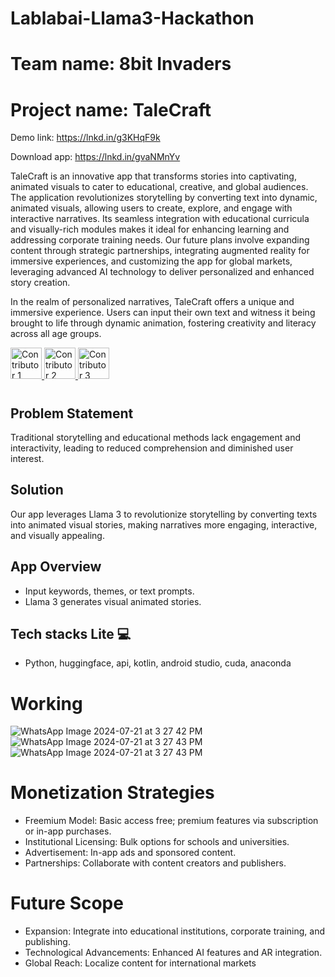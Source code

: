 # Lablabai-Llama3-Hackathon
# Team name: 8bit Invaders
# Project name: TaleCraft

Demo link: https://lnkd.in/g3KHqF9k

Download app: https://lnkd.in/gvaNMnYv

TaleCraft is an innovative app that transforms stories into captivating, animated visuals to cater to educational, creative, and global audiences. The application revolutionizes storytelling by converting text into dynamic, animated visuals, allowing users to create, explore, and engage with interactive narratives. Its seamless integration with educational curricula and visually-rich modules makes it ideal for enhancing learning and addressing corporate training needs. Our future plans involve expanding content through strategic partnerships, integrating augmented reality for immersive experiences, and customizing the app for global markets, leveraging advanced AI technology to deliver personalized and enhanced story creation.

In the realm of personalized narratives, TaleCraft offers a unique and immersive experience. Users can input their own text and witness it being brought to life through dynamic animation, fostering creativity and literacy across all age groups.


<!-- Contributor 1 -->
<a href="https://github.com/HarishMahto">
  <img src="https://github.com/HarishMahto.png" width="50" height="50" alt="Contributor 1">
</a>

<!-- Contributor 2 -->
<a href="https://github.com/Somie12">
  <img src="https://github.com/Somie12.png" width="50" height="50" alt="Contributor 2">
</a>


<!-- Contributor 3 -->
<a href="https://github.com/Diksha566">
  <img src="https://github.com/Diksha566.png" width="50" height="50" alt="Contributor 3">
</a>


<h1 align="center">
  
## Problem Statement
Traditional storytelling and educational methods lack engagement and interactivity, leading to reduced comprehension and diminished user interest.

## Solution
Our app leverages Llama 3 to revolutionize storytelling by converting texts into animated visual stories, making narratives more engaging, interactive, and visually appealing.

## App Overview
- Input keywords, themes, or text prompts.
- Llama 3 generates visual animated stories.


## Tech stacks Lite 💻
* Python, huggingface, api, kotlin, android studio, cuda, anaconda
  



# Working
![WhatsApp Image 2024-07-21 at 3 27 42 PM](https://github.com/user-attachments/assets/79400f79-d102-404d-b12e-801f42e7b9ee)
![WhatsApp Image 2024-07-21 at 3 27 43 PM](https://github.com/user-attachments/assets/04c424b8-7455-4f73-a2da-ea42316c1767)
![WhatsApp Image 2024-07-21 at 3 27 43 PM](https://github.com/user-attachments/assets/0e5acd65-e91b-4b9f-81a6-b48704cfce5e)



# Monetization Strategies
- Freemium Model: Basic access free; premium features via subscription or in-app purchases.
- Institutional Licensing: Bulk options for schools and universities.
- Advertisement: In-app ads and sponsored content.
- Partnerships: Collaborate with content creators and publishers.

# Future Scope
- Expansion: Integrate into educational institutions, corporate training, and publishing.
- Technological Advancements: Enhanced AI features and AR integration.
- Global Reach: Localize content for international markets



